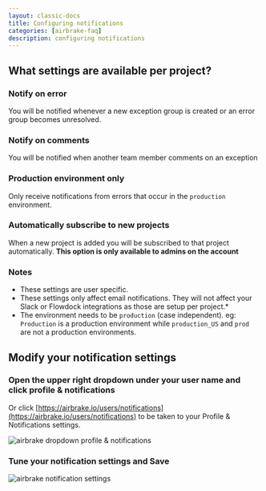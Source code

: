 ```yaml
---
layout: classic-docs
title: Configuring notifications
categories: [airbrake-faq]
description: configuring notifications
---
```


## What settings are available per project?

### **Notify on error**
You will be notified whenever a new exception group is created or an error
group becomes unresolved.

### **Notify on comments**
You will be notified when another team member comments on an exception

### **Production environment only**
Only receive notifications from errors that occur in the `production`
environment.

### **Automatically subscribe to new projects**
When a new project is added you will be subscribed to that project
automatically. **This option is only available to admins on the account**

### Notes

- These settings are user specific.
- These settings only affect email notifications. They will not affect your
  Slack or Flowdock integrations as those are setup per project.*
- The environment needs to be `production` (case independent). eg: `Production`
  is a production environment while `production_US` and `prod` are not a
  production environments.

## Modify your notification settings

### Open the **upper right dropdown** under your user name and click **profile & notifications**
Or click [https://airbrake.io/users/notifications](https://airbrake.io/users/notifications) to be
taken to your Profile & Notifications settings.

![airbrake dropdown profile & notifications](/docs/assets/img/docs/airbrake/dropdown_profile_and_notifications.png)

### Tune your notification settings and **Save**

![airbrake notification settings](/docs/assets/img/docs/airbrake/notification_settings.png)
